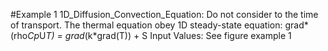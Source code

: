 #Example 1 1D_Diffusion_Convection_Equation:
	Do not consider to the time of transport. The thermal equation obey 1D steady-state equation: 
		grad*(rho*Cp*U*T) = grad*(k*grad(T)) + S
	Input Values: See figure example 1
